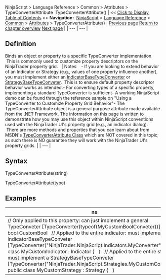 ﻿
NinjaScript \> Language Reference \> Common \> Attributes \> TypeConverterAttribute 
TypeConverterAttribute()
| \<\< [Click to Display Table of Contents](typeconverterattribute.md) \>\> **Navigation:**     [NinjaScript](ninjascript-1.md) \> [Language Reference](language_reference_wip-1.md) \> [Common](common-1.md) \> [Attributes](attributes-1.md) \> TypeConverterAttribute() | [Previous page](rangeattribute-1.md) [Return to chapter overview](attributes-1.md) [Next page](xmlignoreattribute-1.md) |
| --- | --- |
## Definition
Binds an object or property to a specific TypeConverter implementation.  This is commonly used to customize property descriptors on the NinjaTrader property grid.
 
| Notes:   - If you are looking to extend behavior of an Indicator or Strategy (e.g., values of one property influence another), you must implement either an [IndicatorBaseTypeConverter](indicatorbaseconverter-1.md) or [StrategyBaseTypeConveter](strategybaseconverter-1.md).  This is to ensure default property descriptor behavior works as intended.- For converting types of a specific property, implementing a standard TypeConverter is sufficient- A working NinjaScript demo can be found through the reference sample on "Using a TypeConverter to Customize Property Grid Behavior"- The TypeConverterAttribute object is a general purpose attribute made available from the .NET Framework. The information on this page is written to demonstrate how you may use this object within NinjaScript conventions used with the NinjaTrader UI's property grid (e.g., an indicator dialog).  There are more methods and properties that you can learn about from MSDN's [TypeConverterAttribute Class](https://msdn.microsoft.com/en-us/library/system.componentmodel.typeconverterattribute(v=vs.110).aspx) which are NOT covered in this topic; as such there is NO guarantee they will work with the NinjaTrader UI's property grids. |
| --- |

## Syntax
TypeConverterAttribute(string)  

TypeConverterAttribute(type)
## 
## Examples
| ns |
| --- |
| // Only applied to this property: can just implement a general TypeConveter \[TypeConverter(typeof(MyCustomBoolConveter))] public bool CustomBool   // Applied to the entire indicator: must implement an IndicatorBaseTypeConveter \[TypeConverter("NinjaTrader.NinjaScript.Indicators.MyConverter")] public class MyCustomIndicator : Indicator {   }   // Applied to the entire strategy: must implement a StrategyBaseTypeConveter \[TypeConverter("NinjaTrader.NinjaScript.Strategies.MyCustomConveter")] public class MyCustomStrategy : Strategy {   } |
